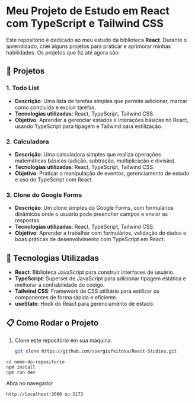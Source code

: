 # Meu Projeto de Estudo em React com TypeScript e Tailwind CSS

Este repositório é dedicado ao meu estudo da biblioteca **React**. Durante o aprendizado, criei alguns projetos para praticar e aprimorar minhas habilidades. Os projetos que fiz até agora são:

## 📝 Projetos

### 1. **Todo List**
- **Descrição**: Uma lista de tarefas simples que permite adicionar, marcar como concluída e excluir tarefas.
- **Tecnologias utilizadas**: React, TypeScript, Tailwind CSS.
- **Objetivo**: Aprender a gerenciar estados e interações básicas no React, usando TypeScript para tipagem e Tailwind para estilização.

### 2. **Calculadora**
- **Descrição**: Uma calculadora simples que realiza operações matemáticas básicas (adição, subtração, multiplicação e divisão).
- **Tecnologias utilizadas**: React, TypeScript, Tailwind CSS.
- **Objetivo**: Praticar a manipulação de eventos, gerenciamento de estado e uso do TypeScript com React.

### 3. **Clone do Google Forms**
- **Descrição**: Um clone simples do Google Forms, com formulários dinâmicos onde o usuário pode preencher campos e enviar as respostas.
- **Tecnologias utilizadas**: React, TypeScript, Tailwind CSS.
- **Objetivo**: Aprender a trabalhar com formulários, validação de dados e boas práticas de desenvolvimento com TypeScript em React.

## 🚀 Tecnologias Utilizadas
- **React**: Biblioteca JavaScript para construir interfaces de usuário.
- **TypeScript**: Superset de JavaScript para adicionar tipagem estática e melhorar a confiabilidade do código.
- **Tailwind CSS**: Framework de CSS utilitário para estilizar os componentes de forma rápida e eficiente.
- **useState**: Hook do React para gerenciamento de estado.

## 📋 Como Rodar o Projeto

1. Clone este repositório em sua máquina:
   ```bash
   git clone https://github.com/ssergiofeitosa/React-Studies.git
```
cd nome-do-repositorio
npm install
npm run dev
```
Abra no navegador
```
http://localhost:3000 ou 5173


